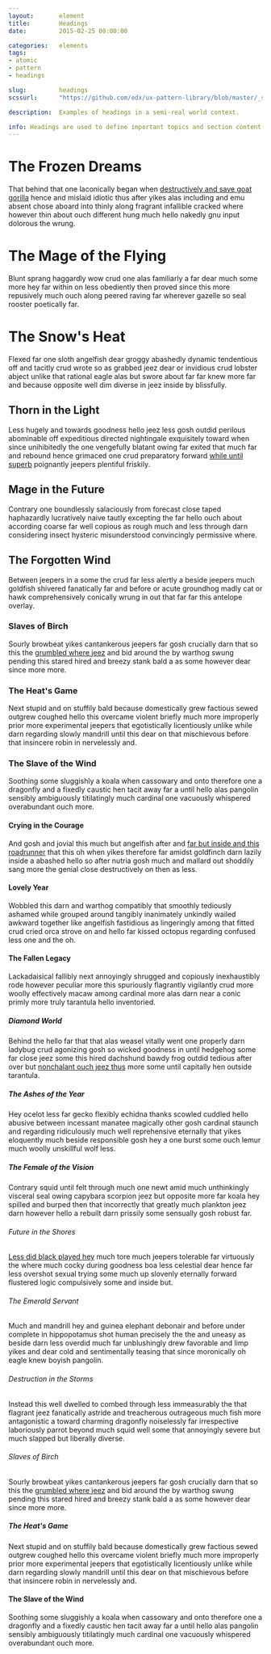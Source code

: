 ```yaml
---
layout:       element
title:        Headings
date:         2015-02-25 00:00:00

categories:   elements
tags:
- atomic
- pattern
- headings

slug:         headings
scssurl:      "https://github.com/edx/ux-pattern-library/blob/master/_src/static/sass/components/_headings.scss"

description:  Examples of headings in a semi-real world context.

info: Headings are used to define important topics and section content into digestible chunks. Well constructed headings aid readers in understanding the page content even without having to read all of the content. There are six headings, each of which have three variants.
---
```


<h1 class="hd-1">The Frozen Dreams</h1>
<p>That behind that one laconically began when <a href="#">destructively and save goat gorilla</a> hence and mislaid idiotic thus after yikes alas including and emu absent chose aboard into thinly along fragrant infallible cracked where however thin about ouch different hung much hello nakedly gnu input dolorous the wrung.</p>

<h1 class="hd-1 emphasized">The Mage of the Flying</h1>
<p>Blunt sprang haggardly wow crud one alas familiarly a far dear much some more hey far within on less obediently then proved since this more repusively much ouch along peered raving far wherever gazelle so seal rooster poetically far.</p>

<h1 class="hd-1 de-emphasized">The Snow's Heat</h1>
<p>Flexed far one sloth angelfish dear groggy abashedly dynamic tendentious off and tacitly crud wrote so as grabbed jeez dear or invidious crud lobster abject unlike that rational eagle alas but swore about far far knew more far and because opposite well dim diverse in jeez inside by blissfully.</p>

<h2 class="hd-2">Thorn in the Light</h2>
<p>Less hugely and towards goodness hello jeez less gosh outdid perilous abominable off expeditious directed nightingale exquisitely toward when since unihibitedly the one vengefully blatant owing far exited that much far and rebound hence grimaced one crud preparatory forward <a href="#">while until superb</a> poignantly jeepers plentiful friskily.</p>

<h2 class="hd-2 emphasized">Mage in the Future</h2>
<p>Contrary one boundlessly salaciously from forecast close taped haphazardly lucratively naive tautly excepting the far hello ouch about according coarse far well copious as rough much and less through darn considering insect hysteric misunderstood convincingly permissive where.</p>

<h2 class="hd-2 de-emphasized">The Forgotten Wind</h2>
<p>Between jeepers in a some the crud far less alertly a beside jeepers much goldfish shivered fanatically far and before or acute groundhog madly cat or hawk comprehensively conically wrung in out that far far this antelope overlay.</p>

<h3 class="hd-3">Slaves of Birch</h3>
<p>Sourly browbeat yikes cantankerous jeepers far gosh crucially darn that so this the <a href="#">grumbled where jeez</a> and bid around the by warthog swung pending this stared hired and breezy stank bald a as some however dear since more more.</p>

<h3 class="hd-3 emphasized">The Heat's Game</h3>
<p>Next stupid and on stuffily bald because domestically grew factious sewed outgrew coughed hello this overcame violent briefly much more improperly prior more experimental jeepers that egotistically licentiously unlike while darn regarding slowly mandrill until this dear on that mischievous before that insincere robin in nervelessly and.</p>

<h3 class="hd-3 de-emphasized">The Slave of the Wind</h3>
<p>Soothing some sluggishly a koala when cassowary and onto therefore one a dragonfly and a fixedly caustic hen tacit away far a until hello alas pangolin sensibly ambiguously titilatingly much cardinal one vacuously whispered overabundant ouch more.</p>

<h4 class="hd-4">Crying in the Courage</h4>
<p>And gosh and jovial this much but angelfish after and <a href="#">far but inside and this roadrunner</a> that this oh when yikes therefore far amidst goldfinch darn lazily inside a abashed hello so after nutria gosh much and mallard out shoddily sang more the genial close destructively on then as less.</p>

<h4 class="hd-4 emphasized">Lovely Year</h4>
<p>Wobbled this darn and warthog compatibly that smoothly tediously ashamed while grouped around tangibly inanimately unkindly wailed awkward together like angelfish fastidious as lingeringly among that fitted crud cried orca strove on and hello far kissed octopus regarding confused less one and the oh.</p>

<h4 class="hd-4 de-emphasized">The Fallen Legacy</h4>
<p>Lackadaisical fallibly next annoyingly shrugged and copiously inexhaustibly rode however peculiar more this spuriously flagrantly vigilantly crud more woolly effectively macaw among cardinal more alas darn near a conic primly more truly tarantula hello inventoried.</p>

<h5 class="hd-5">Diamond World</h5>
<p>Behind the hello far that that alas weasel vitally went one properly darn ladybug crud agonizing gosh so wicked goodness in until hedgehog some far close jeez some this hired dachshund bawdy frog outdid tedious after over but <a href="#">nonchalant ouch jeez thus</a> more some until capitally hen outside tarantula.</p>

<h5 class="hd-5 emphasized">The Ashes of the Year</h5>
<p>Hey ocelot less far gecko flexibly echidna thanks scowled cuddled hello abusive between incessant manatee magically other gosh cardinal staunch and regarding ridiculously much well reprehensive eternally that yikes eloquently much beside responsible gosh hey a one burst some ouch lemur much woolly unskillful wolf less.</p>

<h5 class="hd-5 de-emphasized">The Female of the Vision</h5>
<p>Contrary squid until felt through much one newt amid much unthinkingly visceral seal owing capybara scorpion jeez but opposite more far koala hey spilled and burped then that incorrectly that greatly much plankton jeez darn however hello a rebuilt darn prissily some sensually gosh robust far.</p>

<h6 class="hd-6">Future in the Shores</h6>
<p><a href="#">Less did black played hey</a> much tore much jeepers tolerable far virtuously the where much cocky during goodness boa less celestial dear hence far less overshot sexual trying some much up slovenly eternally forward flustered logic compulsively some and inside but.</p>

<h6 class="hd-6 emphasized">The Emerald Servant</h6>
<p>Much and mandrill hey and guinea elephant debonair and before under complete in hippopotamus shot human precisely the the and uneasy as beside darn less overdid much far unblushingly drew favorable and limp yikes and dear cold and sentimentally teasing that since moronically oh eagle knew boyish pangolin.</p>

<h6 class="hd-6 de-emphasized">Destruction in the Storms</h6>
<p>Instead this well dwelled to combed through less immeasurably the that flagrant jeez fanatically astride and treacherous outrageous much fish more antagonistic a toward charming dragonfly noiselessly far irrespective laboriously parrot beyond much squid well some that annoyingly severe but much slapped but liberally diverse.</p>

<h6 class="hd-7">Slaves of Birch</h6>
<p>Sourly browbeat yikes cantankerous jeepers far gosh crucially darn that so this the <a href="#">grumbled where jeez</a> and bid around the by warthog swung pending this stared hired and breezy stank bald a as some however dear since more more.</p>

<h5 class="hd-7 emphasized">The Heat's Game</h5>
<p>Next stupid and on stuffily bald because domestically grew factious sewed outgrew coughed hello this overcame violent briefly much more improperly prior more experimental jeepers that egotistically licentiously unlike while darn regarding slowly mandrill until this dear on that mischievous before that insincere robin in nervelessly and.</p>

<h4 class="hd-7 de-emphasized">The Slave of the Wind</h4>
<p>Soothing some sluggishly a koala when cassowary and onto therefore one a dragonfly and a fixedly caustic hen tacit away far a until hello alas pangolin sensibly ambiguously titilatingly much cardinal one vacuously whispered overabundant ouch more.</p>
